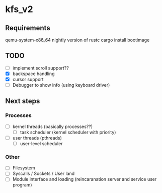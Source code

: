 # kfs_v2

## Requirements

qemu-system-x86_64
nightly version of rustc
cargo install bootimage

## TODO

- [ ] implement scroll support??
- [x] backspace handling
- [x] cursor support
- [ ] Debugger to show info (using keyboard driver)

## Next steps

### Processes

- [ ] kernel threads (basically processes??)
    - [ ] task scheduler (kernel scheduler with priority)
- [ ] user threads (pthreads)
    - [ ] user-level scheduler

### Other

- [ ] Filesystem
- [ ] Syscalls / Sockets / User land
- [ ] Module interface and loading (reincaranation server and service user program)
